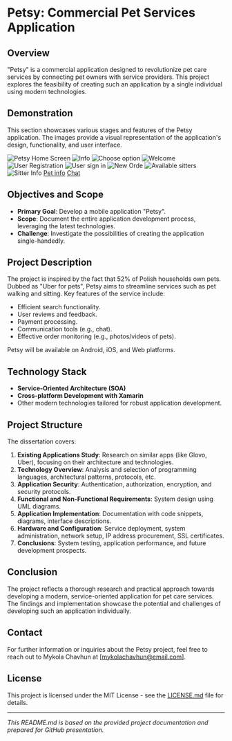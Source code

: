 # Petsy: Commercial Pet Services Application

## Overview

"Petsy" is a commercial application designed to revolutionize pet care services by connecting pet owners with service providers. This project explores the feasibility of creating such an application by a single individual using modern technologies.
## Demonstration

This section showcases various stages and features of the Petsy application. The images provide a visual representation of the application's design, functionality, and user interface.

 ![Petsy Home Screen](https://github.com/chavgun97/Petsy-Mobile/blob/master/Image%20Project/Start.png)  ![Info](https://github.com/chavgun97/Petsy-Mobile/blob/master/Image%20Project/Info.png) 
 ![Choose option](https://github.com/chavgun97/Petsy-Mobile/blob/master/Image%20Project/Choose%20option.png)  ![Welcome](https://github.com/chavgun97/Petsy-Mobile/blob/master/Image%20Project/Welcome.png)
 ![User Registration](https://github.com/chavgun97/Petsy-Mobile/blob/master/Image%20Project/Create%20Account(ready).png) ![User sign in ](https://github.com/chavgun97/Petsy-Mobile/blob/master/Image%20Project/Sign%20in(ready).png)
 ![New Orde](https://github.com/chavgun97/Petsy-Mobile/blob/master/Image%20Project/New%20Order(concept).png) ![Available sitters](https://github.com/chavgun97/Petsy-Mobile/blob/master/Image%20Project/%5B-%5B-%5B-%5BAvailable%20sitters!!!!!!!!!!!!!!!.png) 
 ![Sitter Info](https://github.com/chavgun97/Petsy-Mobile/blob/master/Image%20Project/Sitter%20Info.png) [Pet info]([your-link-here](https://github.com/chavgun97/Petsy-Mobile/blob/master/Image%20Project/Pet%20info.png))
 [Chat]([your-link-here](https://github.com/chavgun97/Petsy-Mobile/blob/master/Image%20Project/4.png))

## Objectives and Scope

- **Primary Goal**: Develop a mobile application "Petsy".
- **Scope**: Document the entire application development process, leveraging the latest technologies.
- **Challenge**: Investigate the possibilities of creating the application single-handedly.

## Project Description

The project is inspired by the fact that 52% of Polish households own pets. Dubbed as "Uber for pets", Petsy aims to streamline services such as pet walking and sitting. Key features of the service include:

- Efficient search functionality.
- User reviews and feedback.
- Payment processing.
- Communication tools (e.g., chat).
- Effective order monitoring (e.g., photos/videos of pets).

Petsy will be available on Android, iOS, and Web platforms.

## Technology Stack

- **Service-Oriented Architecture (SOA)**
- **Cross-platform Development with Xamarin**
- Other modern technologies tailored for robust application development.

## Project Structure

The dissertation covers:

1. **Existing Applications Study**: Research on similar apps (like Glovo, Uber), focusing on their architecture and technologies.
2. **Technology Overview**: Analysis and selection of programming languages, architectural patterns, protocols, etc.
3. **Application Security**: Authentication, authorization, encryption, and security protocols.
4. **Functional and Non-Functional Requirements**: System design using UML diagrams.
5. **Application Implementation**: Documentation with code snippets, diagrams, interface descriptions.
6. **Hardware and Configuration**: Service deployment, system administration, network setup, IP address procurement, SSL certificates.
7. **Conclusions**: System testing, application performance, and future development prospects.

## Conclusion

The project reflects a thorough research and practical approach towards developing a modern, service-oriented application for pet care services. The findings and implementation showcase the potential and challenges of developing such an application individually.

## Contact

For further information or inquiries about the Petsy project, feel free to reach out to Mykola Chavhun at [mykolachavhun@email.com].

## License

This project is licensed under the MIT License - see the [LICENSE.md](LICENSE.md) file for details.

---
*This README.md is based on the provided project documentation and prepared for GitHub presentation.*
